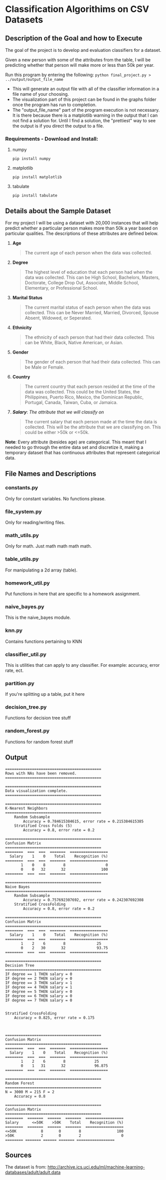 # Classification Algorithims on CSV Datasets

## Description of the Goal and how to Execute
The goal of the project is to develop and evaluation classifiers for a dataset.

Given a new person with some of the attributes from the table, I will be
predicting whether that person will make more or less than 50k per year.

Run this program by entering the following: `python final_project.py > ../output/output_file_name`
  - This will generate an output file with all of the classifier information in a file name
    of your choosing.
  - The visualization part of this project can be found in the graphs folder once the
    program has run to completion.
  - The "output_file_name" part of the program execution is not necessary.  It is there
    because there is a matplotlib warning in the output that I can not find a solution
    for.  Until I find a solution, the "prettiest" way to see the output is if you
    direct the output to a file.

### Requirements - Download and Install:
1. numpy  
    ```
    pip install numpy
    ```
2. matplotlib  
    ```
    pip install matplotlib
    ```
3. tabulate  
    ```
    pip install tabulate
    ```

## Details about the Sample Dataset
For my project I will be using a dataset with 20,000 instances that will help predict whether a particular person makes more than 50k a year based on particular qualities. The descriptions of these attributes are defined below.

1. **Age**   
    > The current age of each person when the data was collected.   

2. **Degree**   
    > The highest level of education that each person had when the data was collected. This can be High School, Bachelors, Masters, Doctorate, College Drop Out, Associate, Middle School, Elementary, or Professional School.  

3. **Marital Status**   
    > The current marital status of each person when the data was collected.  This can be Never Married, Married, Divorced, Spouse Absent, Widowed, or Seperated.

4. **Ethnicity**  
    > The ethnicity of each person that had their data collected. This can be White, Black, Native American, or Asian.

5. **Gender**  
    > The gender of each person that had their data collected. This can be Male or Female.

6. **Country**  
    > The current country that each person resided at the time of the data was collected. This could be the United States, the Philippines, Puerto Rico, Mexico, the Dominican Republic, Portugal, Canada, Taiwan, Cuba, or Jamaica.

7. ***Salary***: *The attribute that we will classify on*
    > The current salary that each person made at the time the data is collected.  This will be the attribute that we are classifying on. This could be either >50k or <=50k.

**Note**: Every attribute (besides age) are categorical.  This meant that I needed to go through the entire data set and discretize it, making a temporary dataset that has continuous attributes that represent categorical data.

## File Names and Descriptions
### constants.py
Only for constant variables. No functions please.

### file_system.py
Only for reading/writing files.

### math_utils.py
Only for math. Just math math math math.

### table_utils.py
For manipulating a 2d array (table).

### homework_util.py
Put functions in here that are specific to a homework assignment.

### naive_bayes.py
This is the naive_bayes module.

### knn.py
Contains functions pertaining to KNN

### classifier_util.py
This is utilities that can apply to any classifier. For example: accuracy,
error rate, ect.

### partition.py
If you're splitting up a table, put it here

### decision_tree.py
Functions for decision tree stuff

### random_forest.py
Functions for random forest stuff

## Output
```
===========================================
Rows with NAs have been removed.
===========================================
 
===========================================
Data visualization complete.
===========================================
 
===========================================
K-Nearest Neighbors
===========================================
	Random Subsample
		Accuracy = 0.784615384615, error rate = 0.215384615385
	Stratified Cross Folds (5)
		Accuracy = 0.8, error rate = 0.2
 
===========================================
Confusion Matrix
===========================================
========  ===  ===  =======  =================
  Salary    1    0    Total    Recognition (%)
========  ===  ===  =======  =================
       1    0    8        8                  0
       0    0   32       32                100
========  ===  ===  =======  =================
 
===========================================
Naive Bayes
===========================================
	Random Subsample
		Accuracy = 0.757692307692, error rate = 0.242307692308
	Stratified CrossFolding
		Accuracy = 0.8, error rate = 0.2
 
===========================================
Confusion Matrix
===========================================
========  ===  ===  =======  =================
  Salary    1    0    Total    Recognition (%)
========  ===  ===  =======  =================
       1    2    6        8              25
       0    2   30       32              93.75
========  ===  ===  =======  =================
 
===========================================
Decision Tree
===========================================
IF degree == 1 THEN salary = 0
IF degree == 2 THEN salary = 0
IF degree == 3 THEN salary = 1
IF degree == 4 THEN salary = 1
IF degree == 5 THEN salary = 0
IF degree == 6 THEN salary = 0
IF degree == 7 THEN salary = 0


Stratified CrossFolding
	Accuracy = 0.825, error rate = 0.175


 
===========================================
Confusion Matrix
===========================================
========  ===  ===  =======  =================
  Salary    1    0    Total    Recognition (%)
========  ===  ===  =======  =================
       1    2    6        8             25
       0    1   31       32             96.875
========  ===  ===  =======  =================
 
===========================================
Random Forest
===========================================
N = 3000 M = 215 F = 2
	Accuracy = 0.8
 
===========================================
Confusion Matrix
===========================================
========  =======  ======  =======  =================
Salary      <=50K    >50K    Total    Recognition (%)
========  =======  ======  =======  =================
<=50K           8       0        8                100
>50K            2       0        2                  0
======== ======= ====== ======= =================
```
## Sources
The dataset is from: http://archive.ics.uci.edu/ml/machine-learning-databases/adult/adult.data
